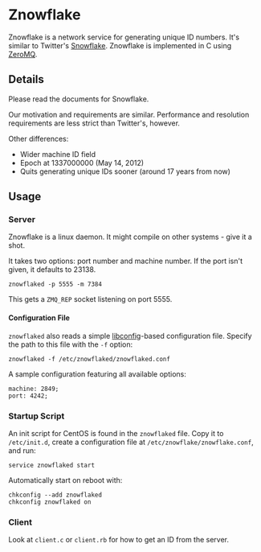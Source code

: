 # Znowflake

Znowflake is a network service for generating unique ID numbers. It's similar
to Twitter's [Snowflake](http://github.com/twitter/snowflake). Znowflake is
implemented in C using [ZeroMQ](http://www.zeromq.org).

## Details

Please read the documents for Snowflake.

Our motivation and requirements are similar. Performance and resolution
requirements are less strict than Twitter's, however.

Other differences:

* Wider machine ID field
* Epoch at 1337000000 (May 14, 2012)
* Quits generating unique IDs sooner (around 17 years from now)

## Usage

### Server

Znowflake is a linux daemon. It might compile on other systems - give it a
shot.

It takes two options: port number and machine number. If the port isn't given,
it defaults to 23138.

    znowflaked -p 5555 -m 7384

This gets a `ZMQ_REP` socket listening on port 5555.

#### Configuration File

`znowflaked` also reads a simple [libconfig](http://www.hyperrealm.com/libconfig)-based
configuration file. Specify the path to this file with the `-f` option:

    znowflaked -f /etc/znowflaked/znowflaked.conf

A sample configuration featuring all available options:

    machine: 2849;
    port: 4242;

### Startup Script

An init script for CentOS is found in the `znowflaked` file. Copy it to `/etc/init.d`,
create a configuration file at `/etc/znowflake/znowflake.conf`, and run:

    service znowflaked start

Automatically start on reboot with:

    chkconfig --add znowflaked
    chkconfig znowflaked on

### Client

Look at `client.c` or `client.rb` for how to get an ID from the server.